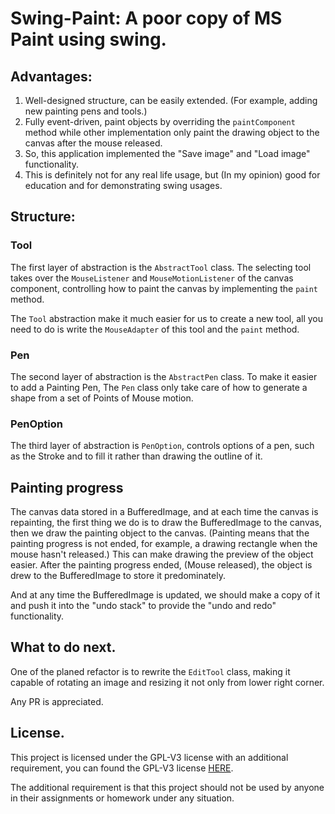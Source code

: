 # Swing-Paint: A poor copy of MS Paint using swing.

## Advantages:

1. Well-designed structure, can be easily extended. 
(For example, adding new painting pens and tools.)
2. Fully event-driven, paint objects by overriding the 
`paintComponent` method while other implementation only 
paint the drawing object to the canvas after the mouse released.
3. So, this application implemented the "Save image" 
and "Load image" functionality.
4. This is definitely not for any real life usage, but 
(In my opinion) good for education and for demonstrating swing usages.


## Structure:

### Tool

The first layer of abstraction is the `AbstractTool` class.
The selecting tool takes over the `MouseListener` and `MouseMotionListener` 
of the canvas component, controlling how to paint the canvas by implementing the `paint` method.

The `Tool` abstraction make it much easier for us to create a new tool, all you need to do is write 
the `MouseAdapter` of this tool and the `paint` method.

### Pen

The second layer of abstraction is the `AbstractPen` class. 
To make it easier to add a Painting Pen,
The `Pen` class only take care of how to generate a shape from a set of 
Points of Mouse motion.

### PenOption

The third layer of abstraction is `PenOption`, controls options of a pen, 
such as the Stroke and to fill it rather than drawing the outline of it.

## Painting progress

The canvas data stored in a BufferedImage, and at each time the canvas is repainting, 
the first thing we do is to draw the BufferedImage to the canvas, then we draw the painting
object to the canvas. (Painting means that the painting progress is not ended, for example, 
a drawing rectangle when the mouse hasn't released.) This can make drawing the preview of the 
object easier. After the painting progress ended, (Mouse released), the object is drew to the 
BufferedImage to store it predominately.

And at any time the BufferedImage is updated, we should make a copy of it and push it into the 
"undo stack" to provide the "undo and redo" functionality.

## What to do next.

One of the planed refactor is to rewrite the `EditTool` class, making it capable of rotating an image
and resizing it not only from lower right corner.

Any PR is appreciated.

## License.

This project is licensed under the GPL-V3 license with an additional requirement, 
you can found the GPL-V3 license [HERE](tree/master/LICENSE).

The additional requirement is that this project should not be used by anyone in their assignments 
or homework under any situation.
